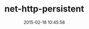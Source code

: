 ---
layout: post
title:  "net-http-persistent"
repo:   "drbrain/net-http-persistent"
date:   2015-02-18 10:45:58
gemurl: http://docs.seattlerb.org/net-http-persistent
---